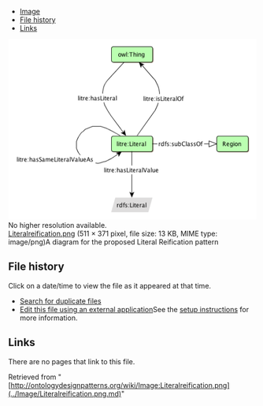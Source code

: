 * [Image](../Image/Literalreification.png.md#file)
* [File history](../Image/Literalreification.png.md#filehistory)
* [Links](../Image/Literalreification.png.md#filelinks)

[![Image:Literalreification.png](../images/8/81/Literalreification.png)](../images/8/81/Literalreification.png)  
No higher resolution available.  
[Literalreification.png](../images/8/81/Literalreification.png)‎ (511 × 371 pixel, file size: 13 KB, MIME type: image/png)A diagram for the proposed Literal Reification pattern




## File history

Click on a date/time to view the file as it appeared at that time.



  
* [Search for duplicate files](http://ontologydesignpatterns.org/wiki/Special:FileDuplicateSearch/Literalreification.png "Special:FileDuplicateSearch/Literalreification.png")
* [Edit this file using an external application](http://ontologydesignpatterns.org/wiki/index.php?title=Image:Literalreification.png&action=edit&externaledit=true&mode=file "Image:Literalreification.png")See the [setup instructions](http://www.mediawiki.org/wiki/Manual:External_editors "http://www.mediawiki.org/wiki/Manual:External_editors") for more information.

## Links



There are no pages that link to this file.




Retrieved from "[http://ontologydesignpatterns.org/wiki/Image:Literalreification.png](../Image/Literalreification.png.md)"